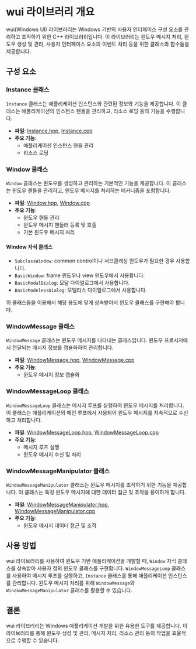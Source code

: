 ﻿# wui 라이브러리 개요

wui(Windows UI) 라이브러리는 Windows 기반의 사용자 인터페이스 구성 요소를 관리하고 조작하기 위한 C++ 라이브러리입니다. 이 라이브러리는 윈도우 메시지 처리, 윈도우 생성 및 관리, 사용자 인터페이스 요소의 이벤트 처리 등을 위한 클래스와 함수들을 제공합니다.

## 구성 요소

### Instance 클래스

`Instance` 클래스는 애플리케이션 인스턴스와 관련된 정보와 기능을 제공합니다. 이 클래스는 애플리케이션의 인스턴스 핸들을 관리하고, 리소스 로딩 등의 기능을 수행합니다.

- **파일**: [Instance.hpp](#instance.hpp), [Instance.cpp](#instance.cpp)
- **주요 기능**:
  - 애플리케이션 인스턴스 핸들 관리
  - 리소스 로딩

### Window 클래스

`Window` 클래스는 윈도우를 생성하고 관리하는 기본적인 기능을 제공합니다. 이 클래스는 윈도우 핸들을 관리하고, 윈도우 메시지를 처리하는 메커니즘을 포함합니다.

- **파일**: [Window.hpp](#window.hpp), [Window.cpp](#window.cpp)
- **주요 기능**:
  - 윈도우 핸들 관리
  - 윈도우 메시지 핸들러 등록 및 호출
  - 기본 윈도우 메시지 처리
  
#### Window 자식 클래스

- `SubclassWindow`: common control이나 서브클래싱 윈도우가 필요한 경우 사용합니다.
- `BasicWindow`: frame 윈도우나 view 윈도우에서 사용합니다.
- `BasicModalDialog`: 모달 다이얼로그에서 사용합니다.
- `BasicModelessDialog`: 모델리스 다이얼로그에서 사용합니다.

위 클래스들을 이용해서 해당 용도에 맞게 상속받아서 윈도우 클래스를 구현해야 합니다.

### WindowMessage 클래스

`WindowMessage` 클래스는 윈도우 메시지를 나타내는 클래스입니다. 윈도우 프로시저에서 전달되는 메시지 정보를 캡슐화하여 관리합니다.

- **파일**: [WindowMessage.hpp](#windowmessage.hpp), [WindowMessage.cpp](#windowmessage.cpp)
- **주요 기능**:
  - 윈도우 메시지 정보 캡슐화

### WindowMessageLoop 클래스

`WindowMessageLoop` 클래스는 메시지 루프를 실행하여 윈도우 메시지를 처리합니다. 이 클래스는 애플리케이션의 메인 루프에서 사용되어 윈도우 메시지를 지속적으로 수신하고 처리합니다.

- **파일**: [WindowMessageLoop.hpp](#windowmessageloop.hpp), [WindowMessageLoop.cpp](#windowmessageloop.cpp)
- **주요 기능**:
  - 메시지 루프 실행
  - 윈도우 메시지 수신 및 처리

### WindowMessageManipulator 클래스

`WindowMessageManipulator` 클래스는 윈도우 메시지를 조작하기 위한 기능을 제공합니다. 이 클래스는 특정 윈도우 메시지에 대한 데이터 접근 및 조작을 용이하게 합니다.

- **파일**: [WindowMessageManipulator.hpp](#windowmessagemanipulator.hpp), [WindowMessageManipulator.cpp](#windowmessagemanipulator.cpp)
- **주요 기능**:
  - 윈도우 메시지 데이터 접근 및 조작

## 사용 방법

wui 라이브러리를 사용하여 윈도우 기반 애플리케이션을 개발할 때, `Window` 자식 클래스를 상속받아 사용자 정의 윈도우 클래스를 구현합니다. `WindowMessageLoop` 클래스를 사용하여 메시지 루프를 실행하고, `Instance` 클래스를 통해 애플리케이션 인스턴스를 관리합니다. 윈도우 메시지 처리를 위해 `WindowMessage`와 `WindowMessageManipulator` 클래스를 활용할 수 있습니다.

## 결론

wui 라이브러리는 Windows 애플리케이션 개발을 위한 유용한 도구를 제공합니다. 이 라이브러리를 통해 윈도우 생성 및 관리, 메시지 처리, 리소스 관리 등의 작업을 효율적으로 수행할 수 있습니다.